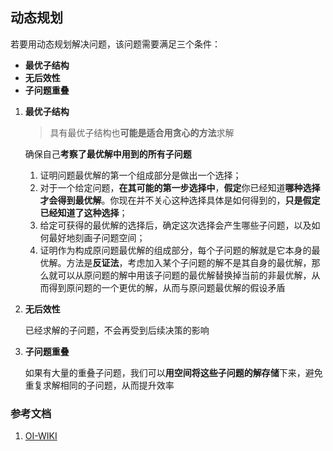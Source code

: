 ## 动态规划

若要用动态规划解决问题，该问题需要满足三个条件：
* **最优子结构**
* **无后效性**
* **子问题重叠**

1. **最优子结构**

    > 具有最优子结构也**可能是适合用贪心的方法**求解
    
    确保自己**考察了最优解中用到的所有子问题**
    1. 证明问题最优解的第一个组成部分是做出一个选择；
    2. 对于一个给定问题，**在其可能的第一步选择中**，**假定**你已经知道**哪种选择才会得到最优解**。你现在并不关心这种选择具体是如何得到的，**只是假定已经知道了这种选择**；
    3. 给定可获得的最优解的选择后，确定这次选择会产生哪些子问题，以及如何最好地刻画子问题空间；
    4. 证明作为构成原问题最优解的组成部分，每个子问题的解就是它本身的最优解。方法是**反证法**，考虑加入某个子问题的解不是其自身的最优解，那么就可以从原问题的解中用该子问题的最优解替换掉当前的非最优解，从而得到原问题的一个更优的解，从而与原问题最优解的假设矛盾

2. **无后效性**

    已经求解的子问题，不会再受到后续决策的影响

3. **子问题重叠**

    如果有大量的重叠子问题，我们可以**用空间将这些子问题的解存储**下来，避免重复求解相同的子问题，从而提升效率




### 参考文档
1. [OI-WIKI](https://oi-wiki.org/dp/basic/)
